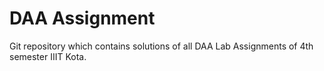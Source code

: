 # DAA Assignment
Git repository which contains solutions of all DAA Lab Assignments of 4th semester IIIT Kota.
